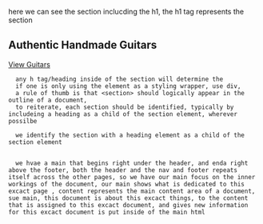 here we can see the section inclucding the h1, the h1 tag represents the section


<section class="welcome">
        <div class="welcome__content">
          <h1>Authentic Handmade Guitars</h1>
          <a href="guitars.html" class="cta cta-large">View Guitars</a>
        </div>
      </section>


      any h tag/heading inside of the section will determine the 
      if one is only using the element as a styling wrapper, use div,
      a rule of thumb is that <section> should logically appear in the outline of a document,
      to reiterate, each section should be identified, typically by includeing a heading as a child of the section element, wherever possilbe

      we identify the section with a heading element as a child of the section element


      we hvae a main that begins right under the header, and enda right above the footer, both the header and the nav and footer repeats itself across the other pages, so we have our main focus on the inner workings of the document, our main shows what is dedicated to this excact page , content represents the main content area of a document, sue main, this document is about this excact things, to the content that is assigned to this excact document, and gives new information for this excact document is put inside of the main html